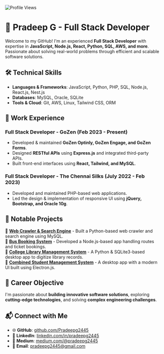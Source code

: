 ![Profile Views](https://github-readme-stats.vercel.app/api?username=Pradeepg2445&show_icons=true&theme=tokyonight)

# 🚀 Pradeep G - Full Stack Developer  

Welcome to my GitHub! I'm an experienced **Full Stack Developer** with expertise in **JavaScript, Node.js, React, Python, SQL, AWS, and more**. Passionate about solving real-world problems through efficient and scalable software solutions.  

## 🛠️ Technical Skills  
- **Languages & Frameworks**: JavaScript, Python, PHP, SQL, Node.js, React.js, Nest.js  
- **Databases**: MySQL, Oracle, SQLite  
- **Tools & Cloud**: Git, AWS, Linux, Tailwind CSS, ORM  

## 💼 Work Experience  
### **Full Stack Developer - GoZen (Feb 2023 - Present)**  
- Developed & maintained **GoZen Optinly, GoZen Engage, and GoZen Forms**.  
- Designed **RESTful APIs** using **Express.js** and integrated third-party APIs.  
- Built front-end interfaces using **React, Tailwind, and MySQL**.  

### **Full Stack Developer - The Chennai Silks (July 2022 - Feb 2023)**  
- Developed and maintained PHP-based web applications.  
- Led the design & implementation of responsive UI using **jQuery, Bootstrap, and Oracle 10g**.  

## 📌 Notable Projects  
🔹 **[Web Crawler & Search Engine](https://github.com/Pradeepg2445/web-spider)** - Built a Python-based web crawler and search engine using MySQL.  
🔹 **[Bus Booking System](https://github.com/Pradeepg2445/BBS)** - Developed a Node.js-based app handling routes and ticket bookings.  
🔹 **[College Library Management System](https://github.com/Pradeepg2445/CLMS)** - A Python & SQLite3-based desktop app to digitize library records.  
🔹 **[Combined Student Management System](https://github.com/Pradeepg2445/CSMS)** - A desktop app with a modern UI built using Electron.js.  

## 🎯 Career Objective  
I'm passionate about **building innovative software solutions**, exploring **cutting-edge technologies**, and solving **complex engineering challenges**.  

## 📬 Connect with Me  
- 🌐 **GitHub**: [github.com/Pradeepg2445](https://github.com/Pradeepg2445)  
- 🔗 **LinkedIn**: [linkedin.com/in/pradeepg2445](https://linkedin.com/in/pradeepg2445)  
- 📝 **Medium**: [medium.com/@pradeepg2445](https://medium.com/@pradeepg2445)  
- 📧 **Email**: pradeepg2445@gmail.com  
